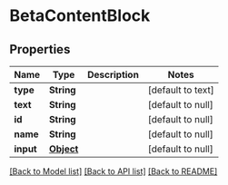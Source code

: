 # BetaContentBlock
## Properties

| Name | Type | Description | Notes |
|------------ | ------------- | ------------- | -------------|
| **type** | **String** |  | [default to text] |
| **text** | **String** |  | [default to null] |
| **id** | **String** |  | [default to null] |
| **name** | **String** |  | [default to null] |
| **input** | [**Object**](.md) |  | [default to null] |

[[Back to Model list]](../README.md#documentation-for-models) [[Back to API list]](../README.md#documentation-for-api-endpoints) [[Back to README]](../README.md)

